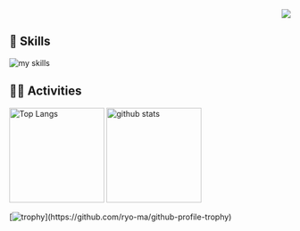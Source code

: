 <!-- 1. GitHub usernameを変更 -->
<div align="right">
  <img src="https://komarev.com/ghpvc/?username=shimmen3141" />
</div>


<!-- 2. プロフィールや連絡先を変更 -->
<!--## <img src="https://media.giphy.com/media/hvRJCLFzcasrR4ia7z/giphy.gif" width="28"> Hi there

- 🧑‍💻 I'm a backend engineer.
- 🌱 I’m currently learning go!
- 📫 How to reach me: [Twitter - @username](https://twitter.com/username)
<br>-->


<!-- 3. 好きな技術スタックに変更 -->
<!-- ライトモート：theme=light, ダークモート：theme=dark -->
<!-- アイコンの選択肢一覧：https://arc.net/l/quote/zizyykfh -->
## 🌱 Skills
<img alt="my skills" src="https://skillicons.dev/icons?theme=dark&perline=8&i=html,css,scss,js,react,figma,c,cpp,cs" />
<br>

<!-- 4. GitHub usernameを変更, 2箇所 -->
<!-- ライトモート：theme=light, ダークモート：theme=vue-dark  -->
## 🏃‍♀️ Activities
<div align="left"> 
  <img alt="Top Langs" height="170px" src="https://github-readme-stats.vercel.app/api/top-langs/?username=shimmen3141&layout=compact&theme=onedark" />
  <img alt="github stats" height="170px" src="https://github-readme-stats.vercel.app/api?username=shimmen3141&show_icons=true&theme=onedark" />
</div>

<!--
<img src="https://github-profile-trophy.vercel.app/?username=shimmen3141&theme=onedark&rank=-?" />
-->

[![trophy](https://github-profile-trophy.vercel.app/?username=shimmen3141&theme=onedark&rank=-?)](https://github.com/ryo-ma/github-profile-trophy)

<!--
This repository is a ✨ _special_ ✨ repository because its `README.md` (this file) appears on your GitHub profile.

Here are some ideas to get you started:

- 🔭 I’m currently working on ...
- 🌱 I’m currently learning ...
- 👯 I’m looking to collaborate on ...
- 🤔 I’m looking for help with ...
- 💬 Ask me about ...
- 📫 How to reach me: ...
- 😄 Pronouns: ...
- ⚡ Fun fact: ...
-->
